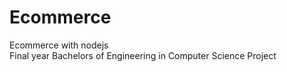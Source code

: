 # Ecommerce
Ecommerce with nodejs <br>
Final year Bachelors of Engineering in Computer Science Project

